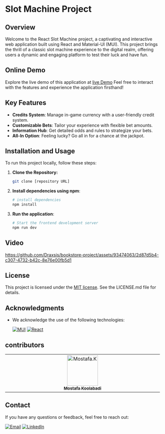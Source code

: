 # Slot Machine Project

## Overview
Welcome to the React Slot Machine project, a captivating and interactive web application built using React and Material-UI (MUI). This project brings the thrill of a classic slot machine experience to the digital realm, offering users a dynamic and engaging platform to test their luck and have fun.

## Online Demo
Explore the live demo of this application at [live Demo](https://draxsis-slotmachine.netlify.app/)
Feel free to interact with the features and experience the application firsthand!

## Key Features
- **Credits System**: Manage in-game currency with a user-friendly credit system.
- **Customizable Bets**: Tailor your experience with flexible bet amounts.
- **Information Hub**: Get detailed odds and rules to strategize your bets.
- **All-In Option**: Feeling lucky? Go all in for a chance at the jackpot.

## Installation and Usage
To run this project locally, follow these steps:
1. **Clone the Repository:**
   ```bash
   git clone [repository URL]
2. **Install dependencies using npm**:
   
   ```bash
   # install dependencies
   npm install
3. **Run the application**:
   
   ```bash
   # Start the frontend development server
   npm run dev
   
## Video
https://github.com/Draxsis/bookstore-project/assets/93474063/2d87d5b4-c307-4732-b42c-8e76e00fb5d1

## License
This project is licensed under the [MIT license](https://opensource.org/license/mit/). See the LICENSE.md file for details.

## Acknowledgments
- We acknowledge the use of the following technologies:

  [![MUI](https://img.shields.io/badge/Mui-gray?style=flat-square&logo=mui)](https://tailwindcss.com/)
  [![React](https://img.shields.io/badge/React-gray?style=flat-square&logo=react)](https://www.React.dev/)

## contributors
<table>
  <tbody>
    <tr>
      <td align="center" valign="top" width="14.28%">
        <a href="https://github.com/Draxsis"><img src="https://github.com/Draxsis.png" width="100px;" alt="Mostafa.K"><br /><sub><b>Mostafa Koolabadi</b></sub></a>
        <br />
      </td>
  </tbody>
</table>

## Contact
If you have any questions or feedback, feel free to reach out:

[![Email](https://img.shields.io/badge/Gmail-red?style=flat-square&logo=gmail)](mailto:draxsis.1995@gmail.com)
[![LinkedIn](https://img.shields.io/badge/LinkedIn-blue?style=flat-square&logo=linkedin)](https://www.linkedin.com/in/mostafa-koolabadi)
